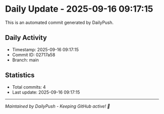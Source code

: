 # Daily Update - 2025-09-16 09:17:15

This is an automated commit generated by DailyPush.

## Daily Activity
- Timestamp: 2025-09-16 09:17:15
- Commit ID: 02717a58
- Branch: main

## Statistics
- Total commits: 4
- Last update: 2025-09-16 09:17:15

---
*Maintained by DailyPush - Keeping GitHub active! 🚀*
